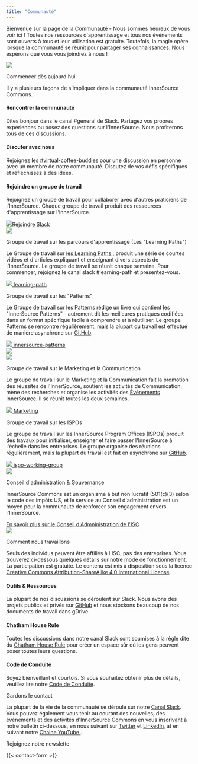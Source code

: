 ```yaml
---
title: "Communauté"
---
```


<section class="section">
  <div class="container">
    <div class="row align-items-center">
      <div class="col-md-6 order-2 order-md-1">
        <p>Bienvenue sur la page de la Communauté - Nous sommes heureux de vous voir ici ! Toutes nos ressources d'apprentissage et tous nos événements sont ouverts à tous et leur utilisation est gratuite. Toutefois, la magie opère lorsque la communauté se réunit pour partager ses connaissances. Nous espérons que vous vous joindrez à nous !
        </p>
      </div>
      <div class="col-md-6 order-1 order-md-2 mb-4 mb-md-0">
        <img src="/images/logo.png" class="img-fluid">
      </div>
    </div>
  </div>
</section>

<section class="section bg-light">
  <div class="container">
    <div class="row justify-content-center">
      <div class="col-12 text-center mb-4">
        <p class="mt-3 h1">Commencer dès aujourd'hui</p>
        <p> Il y a plusieurs façons de s'impliquer dans la communauté InnerSource Commons.</p>
      </div>
      <div class="col-md-4 col-sm-6 mb-4">
        <div class="feature-card text-center">
          <i class="ti-hand-open mb-3"></i>
          <h4 class="mb-2">Rencontrer la communauté </h4>
          <p>Dites bonjour dans le canal #general de Slack. Partagez vos propres expériences ou posez des questions sur l'InnerSource. Nous profiterons tous de ces discussions.</p>
        </div>
      </div>
      <div class="col-md-4 col-sm-6 mb-4">
        <div class="feature-card text-center">
          <i class="ti-comment-alt mb-3"></i>
          <h4 class="mb-2">Discuter avec nous</h4>
          <p>Rejoignez les <a href="https://innersourcecommons.slack.com/archives/CV96JHYJD">#virtual-coffee-buddies</a> pour une discussion en personne avec un membre de notre communauté. Discutez de vos défis spécifiques et réfléchissez à des idées.</p>
        </div>
      </div>
      <div class="col-md-4 col-sm-6 mb-4">
        <div class="feature-card text-center">
          <i class="ti-key mb-3"></i>
          <h4 class="mb-2">Rejoindre un groupe de travail</h4>
          <p>Rejoignez un groupe de travail pour collaborer avec d'autres praticiens de l'InnerSource. Chaque groupe de travail produit des ressources d'apprentissage sur l'InnerSource.</p>
        </div>
      </div>
    </div>
    <div class="row d-flex justify-content-center">
        <a href="/slack" class="btn btn-primary btn-sm"><img src="/images/slack.png" class="slack-tiny mr-2"/>Rejoindre Slack</a>
    </div>
  </div>
</section>

<section class="section">
  <div class="container">
    <div class="row align-items-center">
      <div class="col-md-5 mb-4 mb-md-0">
        <div>
         <img src="/images/community/collaboration.png" class="img-fluid">
        </div>
      </div>
      <div class="col-md-6 ">
        <p class="section-title h2">Groupe de travail sur les parcours d'apprentissage (Les "Learning Paths")</p>
        <p>Le Groupe de travail sur <a href="/learn/learning-path/">les Learning Paths </a>, produit une série de courtes vidéos et d'articles expliquant et enseignant divers aspects de l'InnerSource. Le groupe de travail se réunit chaque semaine. Pour commencer, rejoignez le canal slack #learning-path et présentez-vous.
        </p>
        <a href="/slack" class="btn btn-primary btn-sm text-lowercase"><img src="/images/slack.png" class="slack-tiny mr-1"/> learning-path</a>
      </div>
    </div>
  </div>
</section>

<section class="section bg-light">
  <div class="container">
    <div class="row align-items-center">
      <div class="col-md-6 order-2 order-md-1">
        <p class="section-title h2">Groupe de travail sur les "Patterns"</p>
        <p>Le Groupe de travail sur les Patterns rédige un livre qui contient les "InnerSource Patterns" - autrement dit les meilleures pratiques codifiées dans un format spécifique facile à comprendre et à réutiliser. Le groupe Patterns se rencontre régulièrement, mais la plupart du travail est effectué de manière asynchrone sur <a href="https://github.com/InnerSourceCommons/InnerSourcePatterns/" target="_blank">GitHub</a>.
        </p>
        <a href="/slack" class="btn btn-primary btn-sm text-lowercase"><img src="/images/slack.png" class="slack-tiny mr-1"/> innersource-patterns</a>
      </div>
      <div class="col-md-5 order-1 order-md-2 mb-4 mb-md-0">
        <img src="/images/community/mechanism.png" class="img-fluid">
      </div>
    </div>
  </div>
</section>

<section class="section">
  <div class="container">
    <div class="row align-items-center">
      <div class="col-md-5 mb-4 mb-md-0">
        <div>
         <img src="/images/community/connection.png" class="img-fluid">
        </div>
      </div>
      <div class="col-md-6 ">
        <p class="section-title h2">Groupe de travail sur le Marketing et la Communication</p>
        <p>Le groupe de travail sur le Marketing et la Communication fait la promotion des réussites de l'InnerSource, soutient les activités de Communication, mène des recherches et organise les activités des <a href="/events/">Évènements</a> InnerSource. Il se réunit toutes les deux semaines.
        </p>
        <a href="/slack" class="btn btn-primary btn-sm text-lowercase"><img src="/images/slack.png" class="slack-tiny mr-1"/> Marketing</a>
      </div>
    </div>
  </div>
</section>

<section class="section bg-light">
  <div class="container">
    <div class="row align-items-center">
      <div class="col-md-6 order-2 order-md-1">
        <p class="section-title h2">Groupe de travail sur les ISPOs</p>
        <p>Le groupe de travail sur les InnerSource Program Offices (ISPOs) produit des travaux pour initialiser, enseigner et faire passer l'InnerSource à l'échelle dans les entreprises. Le groupe organise des réunions régulièrement, mais la plupart du travail est fait en asynchrone sur <a href="https://github.com/InnerSourceCommons/ispo-working-group" target="_blank">GitHub</a>.
        </p>
        <a href="/slack" class="btn btn-primary btn-sm text-lowercase"><img src="/images/slack.png" class="slack-tiny mr-1"/> ispo-working-group</a>
      </div>
      <div class="col-md-5 order-1 order-md-2 mb-4 mb-md-0">
        <img src="/images/community/cuate.png" class="img-fluid">
      </div>
    </div>
  </div>
</section>

<section class="section bg-light">
  <div class="container">
    <div class="row align-items-center">
      <div class="col-md-6 order-2 order-md-1">
        <p class="section-title h2">Conseil d'administration & Gouvernance</p>
        <p>InnerSource Commons est un organisme à but non lucratif (501(c)(3) selon le code des impôts US, et le service au Conseil d'administration est un moyen pour la communauté de renforcer son engagement envers l'InnerSource.
        </p>
        <a href="../about/board/" class="btn-link">En savoir plus sur le Conseil d'Admninistration de l'ISC <i class="ti-arrow-right"></i></a>
      </div>
      <div class="col-md-3 offset-md-1 order-1 order-md-2 mb-4 mb-md-0">
        <img src="/images/logo-big.png" class="img-fluid">
      </div>
    </div>
  </div>
</section>

<section class="section">
  <div class="container">
    <div class="row justify-content-center">
      <div class="col-12 text-center">
        <p class="section-title mb-5 mt-3 h1">Comment nous travaillons</p>
        <p>Seuls des individus peuvent être affiliés à l'ISC, pas des entreprises. Vous trouverez ci-dessous quelques détails sur notre mode de fonctionnement. La participation est gratuite. Le contenu est mis à disposition sous la licence <a href="http://creativecommons.org/licenses/by-sa/4.0/">Creative Commons Attribution-ShareAlike 4.0 International License</a>.</p>
      </div>
      <div class="col-md-4 col-sm-6 mb-4">
        <div class="feature-card text-center bg-light">
          <i class="ti-bookmark-alt mb-3"></i>
          <h4 class="mb-2">Outils & Ressources</h4>
          <p>La plupart de nos discussions se déroulent sur Slack. Nous avons des projets publics et privés sur <a href="http://github.com/InnerSourceCommons">GitHub</a> et nous stockons beaucoup de nos documents de travail dans gDrive.
          </p>
        </div>
      </div>
      <div class="col-md-4 col-sm-6 mb-4">
        <div class="feature-card text-center bg-light">
          <i class="ti-comments mb-3"></i>
          <h4 class="mb-2">Chatham House Rule</h4>
          <p>Toutes les discussions dans notre canal Slack sont soumises à la règle dite du <a href="https://www.chathamhouse.org/about-us/chatham-house-rule">Chatham House Rule</a> pour créer un espace sûr où les gens peuvent poser toutes leurs questions.</p>
        </div>
      </div>
      <div class="col-md-4 col-sm-6 mb-4">
        <div class="feature-card text-center bg-light">
          <i class="ti-face-smile mb-3"></i>
          <h4 class="mb-2">Code de Conduite</h4>
          <p>Soyez bienveillant et courtois. Si vous souhaitez obtenir plus de détails, veuillez lire notre <a href="/about/codeofconduct/">Code de Conduite</a>.</p>
        </div>
      </div>
    </div>
  </div>
</section>

<section class="section">
  <div class="container section-small shadow rounded-lg px-4 bg-light">
    <div class="row align-items-center justify-content-center text-center text-md-left">
      <div class="col-lg-5 col-md-4 mb-4 mb-md-0">
        <p class="h2 section-title">Gardons le contact</p>
        <p class="mb-4">La plupart de la vie de la communauté se déroule sur notre <a href="/slack">Canal Slack</a>. Vous pouvez également vous tenir au courant des nouvelles, des événements et des activités d'InnerSource Commons en vous inscrivant à notre bulletin ci-dessous, en nous suivant sur <a href="https://twitter.com/InnerSourceOrg">Twitter</a> et <a href="https://www.linkedin.com/company/innersourcecommons">LinkedIn</a>, at en suivant notre <a href="https://www.youtube.com/channel/UCoSPSd6Or4F_vpjo4SmyoEA">Chaine YouTube </a>.</p>
      </div>
      <div class="col-md-5 offset-md-1">
        <p class="h3 section-title">Rejoignez notre newslette</p>
        {{< contact-form >}}
      </div>
    </div>
  </div>
</section>
